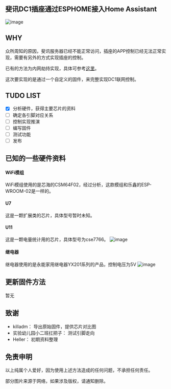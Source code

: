 ## 斐讯DC1插座通过ESPHOME接入Home Assistant

![image](https://github.com/Samuel-0-0/dc1-esphome-home-assistant/blob/master/image/%E4%BA%A7%E5%93%81%E5%9B%BE2.jpg?raw=true)

## WHY
众所周知的原因，斐讯服务器已经不能正常访问，插座的APP控制已经无法正常实现，需要有另外的方式实现插座的控制。

已有的方法为内网劫持实现，具体可参考[这里](https://bbs.hassbian.com/thread-5637-1-1.html)。

这次要实现的是通过一个自定义的固件，来完整实现DC1联网控制。

## TUDO LIST
- [x] 分析硬件，获得主要芯片的资料
- [ ] 确定各引脚对应关系
- [ ] 控制实现推演
- [ ] 编写固件
- [ ] 测试功能
- [ ] 发布

## 已知的一些硬件资料
#### WiFi模组
WiFi模组使用的是芯海的CSM64F02，经过分析，这款模组和乐鑫的ESP-WROOM-02是一样的。
#### U7
这是一颗扩展类的芯片，具体型号暂时未知。
#### U11
这是一颗电量统计用的芯片，具体型号为cse7766。
![image](https://github.com/Samuel-0-0/dc1-esphome-home-assistant/blob/master/image/U11%E7%94%B5%E9%87%8F%E7%BB%9F%E8%AE%A1%E8%8A%AF%E7%89%87.jpg?raw=true)
#### 继电器
继电器使用的是永能家用继电器YX201系列的产品，控制电压为5V
![image](https://github.com/Samuel-0-0/dc1-esphome-home-assistant/blob/master/image/%E7%BB%A7%E7%94%B5%E5%99%A8.jpg?raw=true)

## 更新固件方法
暂无

## 致谢
- killadm：  导出原始固件，提供芯片对比图
- 实验幼儿园小二班扛把子：  测试引脚走向
- Heller： 初期资料整理

## 免责申明
以上纯属个人爱好，因为使用上述方法造成的任何问题，不承担任何责任。

部分图片来源于网络，如果涉及版权，请通知删除。